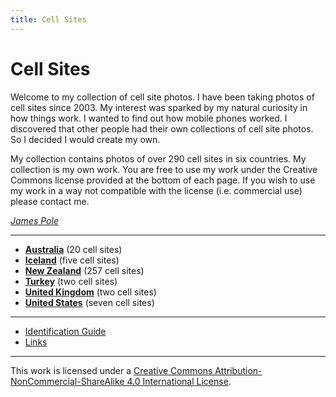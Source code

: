 ```yaml
---
title: Cell Sites
---
```


# Cell Sites

Welcome to my collection of cell site photos. I have been taking photos of cell sites since 2003. My interest was
sparked by my natural curiosity in how things work. I wanted to find out how mobile phones worked. I discovered that
other people had their own collections of cell site photos. So I decided I would create my own.

My collection contains photos of over 290 cell sites in six countries. My collection is my own work. You are free to
use my work under the Creative Commons license provided at the bottom of each page. If you wish to use my work in a way
not compatible with the license (i.e. commercial use) please contact me.

*[James Pole](mailto:james@pole.net.nz)*

---

* **[Australia](au)** (20 cell sites)
* **[Iceland](is)** (five cell sites)
* **[New Zealand](nz)** (257 cell sites)
* **[Turkey](tr)** (two cell sites)
* **[United Kingdom](gb)** (two cell sites)
* **[United States](us)** (seven cell sites)

---

* [Identification Guide](identification-guide)
* [Links](links)

---

This work is licensed under a [Creative Commons Attribution-NonCommercial-ShareAlike 4.0 International License](http://creativecommons.org/licenses/by-nc-sa/4.0/).
